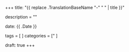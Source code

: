 +++
title: "{{ replace .TranslationBaseName "-" " " | title }}"

description = ""

date: {{ .Date }}

tags = [
]
categories = ["
]

draft: true
+++
